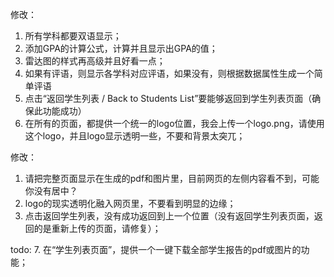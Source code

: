修改：
1. 所有学科都要双语显示；
2. 添加GPA的计算公式，计算并且显示出GPA的值；
3. 雷达图的样式再高级并且好看一点；
4. 如果有评语，则显示各学科对应评语，如果没有，则根据数据属性生成一个简单评语
5. 点击“返回学生列表 / Back to Students List”要能够返回到学生列表页面（确保此功能成功）
6. 在所有的页面，都提供一个统一的logo位置，我会上传一个logo.png，请使用这个logo，并且logo显示透明一些，不要和背景太突兀；


修改：
1. 请把完整页面显示在生成的pdf和图片里，目前网页的左侧内容看不到，可能你没有居中？
2. logo的现实透明化融入网页里，不要看到明显的边缘；
3. 点击返回学生列表，没有成功返回到上一个位置（没有返回学生列表页面，返回的是重新上传的页面，请修复）；


todo:
7. 在“学生列表页面”，提供一个一键下载全部学生报告的pdf或图片的功能；
